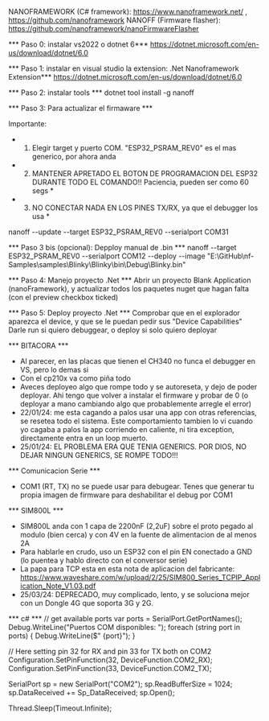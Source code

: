 NANOFRAMEWORK (C# framework): https://www.nanoframework.net/ , https://github.com/nanoframework
NANOFF (Firmware flasher): https://github.com/nanoframework/nanoFirmwareFlasher

*** Paso 0: instalar vs2022 o dotnet 6***
https://dotnet.microsoft.com/en-us/download/dotnet/6.0

*** Paso 1: instalar en visual studio la extension: .Net Nanoframework Extension***
https://dotnet.microsoft.com/en-us/download/dotnet/6.0

*** Paso 2: instalar tools ***
dotnet tool install -g nanoff

*** Paso 3: Para actualizar el firmaware ***

Importante:
* 1) Elegir target y puerto COM. "ESP32_PSRAM_REV0" es el mas generico, por ahora anda
* 2) MANTENER APRETADO EL BOTON DE PROGRAMACION DEL ESP32 DURANTE TODO EL COMANDO!! Paciencia, pueden ser como 60 segs *
* 3) NO CONECTAR NADA EN LOS PINES TX/RX, ya que el debugger los usa *

nanoff --update --target ESP32_PSRAM_REV0 --serialport COM31

*** Paso 3 bis (opcional): Depploy manual de .bin *** 
nanoff --target ESP32_PSRAM_REV0 --serialport COM12 --deploy --image "E:\GitHub\nf-Samples\samples\Blinky\Blinky\bin\Debug\Blinky.bin"

*** Paso 4: Manejo proyecto .Net *** 
Abrir un proyecto Blank Application (nanoFramework), y actualizar todos los paquetes nuget que hagan falta (con el preview checkbox ticked)

*** Paso 5: Deploy proyecto .Net *** 
Comprobar que en el explorador aparezca el device, y que se le puedan pedir sus "Device Capabilities"
Darle run si quiero debuggear, o deploy si solo quiero deployar

*** BITACORA ***
- Al parecer, en las placas que tienen el CH340 no funca el debugger en VS, pero lo demas si
- Con el cp210x va como piña todo
- Aveces deployeo algo que rompe todo y se autoreseta, y dejo de poder deployar. Ahi tengo que volver a instalar el firmware y probar de 0 (o deployar a mano cambiando algo que probablemente arregle el error)
- 22/01/24: me esta cagando a palos usar una app con otras referencias, se resetea todo el sistema. Este comportamiento tambien lo vi cuando yo cagaba a palos la app corriendo en caliente, ni tira exception, directamente entra en un loop muerto.
- 25/01/24: EL PROBLEMA ERA QUE TENIA GENERICS. POR DIOS, NO DEJAR NINGUN GENERICS, SE ROMPE TODO!!!

*** Comunicacion Serie ***
- COM1 (RT, TX) no se puede usar para debugear. Tenes que generar tu propia imagen de firmware para deshabilitar el debug por COM1

*** SIM800L ***
- SIM800L anda con 1 capa de 2200nF (2,2uF) sobre el proto pegado al modulo (bien cerca) y con 4V en la fuente de alimentacion de al menos 2A
- Para hablarle en crudo, uso un ESP32 con el pin EN conectado a GND (lo puentea y hablo directo con el conversor serie)
- La papa para TCP esta en esta nota de aplicacion del fabricante: https://www.waveshare.com/w/upload/2/25/SIM800_Series_TCPIP_Application_Note_V1.03.pdf
- 25/03/24: DEPRECADO, muy complicado, lento, y se soluciona mejor con un Dongle 4G que soporta 3G y 2G.


*** c# ***
// get available ports
 var ports = SerialPort.GetPortNames();
 Debug.WriteLine("Puertos COM disponibles: ");
 foreach (string port in ports)
 {
     Debug.WriteLine($" {port}");
 }

 // Here setting pin 32 for RX and pin 33 for TX both on COM2
 Configuration.SetPinFunction(32, DeviceFunction.COM2_RX);
 Configuration.SetPinFunction(33, DeviceFunction.COM2_TX);

 SerialPort sp = new SerialPort("COM2");
 sp.ReadBufferSize = 1024;
 sp.DataReceived += Sp_DataReceived;
 sp.Open();

 Thread.Sleep(Timeout.Infinite);
